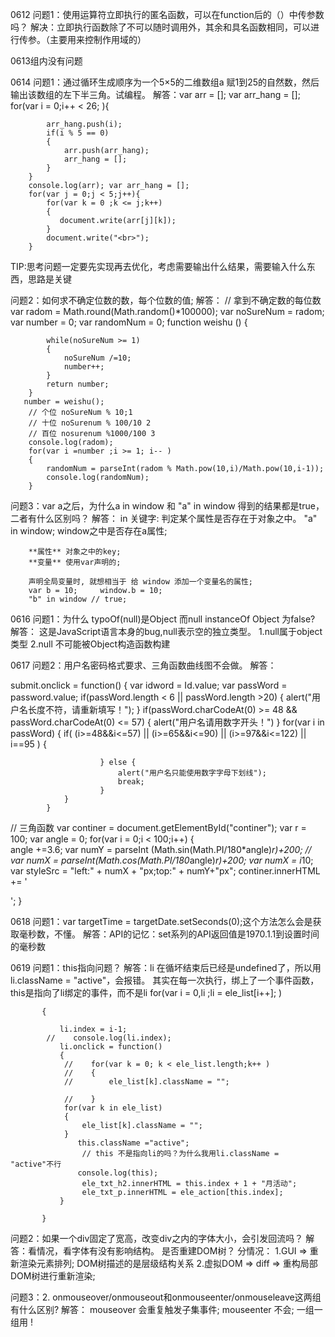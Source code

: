 0612
问题1：使用运算符立即执行的匿名函数，可以在function后的（）中传参数吗？
解决：立即执行函数除了不可以随时调用外，其余和具名函数相同，可以进行传参。（主要用来控制作用域的）

0613组内没有问题

0614
问题1：通过循环生成顺序为一个5×5的二维数组a 赋1到25的自然数，然后输出该数组的左下半三角。试编程。
 解答：var arr = [];
        var arr_hang = [];
        for(var i = 0;i++ < 26; ){
           
            arr_hang.push(i);
            if(i % 5 == 0)
            {
                arr.push(arr_hang);
                arr_hang = [];
            }
        }
        console.log(arr); var arr_hang = [];
        for(var j = 0;j < 5;j++){
            for(var k = 0 ;k <= j;k++)
            {
               document.write(arr[j][k]);
            }
            document.write("<br>");
        }
TIP:思考问题一定要先实现再去优化，考虑需要输出什么结果，需要输入什么东西，思路是关键


问题2：如何求不确定位数的数，每个位数的值;
解答：
    // 拿到不确定数的每位数
        var radom = Math.round(Math.random()*100000);
        var noSureNum = radom;
        var number = 0;
        var randomNum = 0;
        function weishu ()
        {
            
            while(noSureNum >= 1)
            {
                noSureNum /=10;
                number++;
            }
            return number;
        }
       number = weishu();
        // 个位 noSureNum % 10;1
        // 十位 noSurenum % 100/10 2
        // 百位 nosurenum %1000/100 3
        console.log(radom);
        for(var i =number ;i >= 1; i-- )
        {
            randomNum = parseInt(radom % Math.pow(10,i)/Math.pow(10,i-1));
            console.log(randomNum);
        }

问题3：var a之后，为什么a in window 和 "a" in window 得到的结果都是true，二者有什么区别吗？
解答： in 关键字: 判定某个属性是否存在于对象之中。
       "a"  in  window;  window之中是否存在a属性;

        **属性** 对象之中的key;
        **变量** 使用var声明的;

        声明全局变量时, 就想相当于 给 window 添加一个变量名的属性;
        var b = 10;     window.b = 10;
        "b" in window // true;


0616
问题1：为什么 typoOf(null)是Object 而null instanceOf Object 为false?
解答：
    这是JavaScript语言本身的bug,null表示空的独立类型。
    1.null属于object类型
    2.null 不可能被Object构造函数构建

0617
问题2：用户名密码格式要求、三角函数曲线图不会做。
解答：
<!-- 用户名密码格式要求 -->
submit.onclick = function()
            {
                var idword = Id.value;
                var passWord = password.value;
                if(passWord.length < 6 || passWord.length >20)
                {
                    alert("用户名长度不符，请重新填写！");
                }
                if(passWord.charCodeAt(0) >= 48 && passWord.charCodeAt(0) <= 57)
                {
                    alert("用户名请用数字开头！")
                } 
                for(var i in passWord)
                {
                    if( (i>=48&&i<=57) || (i>=65&&i<=90) || (i>=97&&i<=122) || i==95 ) {

                        } else {
                            alert("用户名只能使用数字字母下划线");
                            break;
                        }
                }
            }

<!-- 三角函数曲线图 -->
 // 三角函数
        var continer = document.getElementById("continer");
        var r = 100;
        var angle = 0;
        for(var i = 0;i < 100;i++)
        {   
            angle +=3.6;
            var numY = parseInt (Math.sin(Math.PI/180*angle)*r)+200;
            // var numX = parseInt(Math.cos(Math.PI/180*angle)*r)+200;
            var numX = i*10;
            var styleSrc = "left:" + numX + "px;top:" + numY+"px";
            continer.innerHTML += '<div class= "point" style = "'+ styleSrc+'">';
        }


0618
问题1：var targetTime = targetDate.setSeconds(0);这个方法怎么会是获取毫秒数，不懂。
解答：API的记忆：set系列的API返回值是1970.1.1到设置时间的毫秒数

0619
问题1：this指向问题？
解答：li 在循坏结束后已经是undefined了，所以用li.className = "active"，会报错。
        其实在每一次执行，绑上了一个事件函数，this是指向了li绑定的事件，而不是li
for(var i = 0,li ;li = ele_list[i++]; )

           {
              
               li.index = i-1;
            //    console.log(li.index);
               li.onclick = function()
               {
                //    for(var k = 0; k < ele_list.length;k++ )
                //    {
                //        ele_list[k].className = "";
                       
                //    } 
                for(var k in ele_list)
                {
                    ele_list[k].className = "";
                }              
                   this.className ="active";
                    // this 不是指向li的吗？为什么我用li.className = "active"不行
                   console.log(this);
                    ele_txt_h2.innerHTML = this.index + 1 + "月活动";
                    ele_txt_p.innerHTML = ele_action[this.index];
               }

           }

问题2：如果一个div固定了宽高，改变div之内的字体大小，会引发回流吗？
解答：看情况，看字体有没有影响结构。
      是否重建DOM树？
        分情况：
        1.GUI => 重新渲染元素排列;  DOM树描述的是层级结构关系
        2.虚拟DOM => diff => 重构局部DOM树进行重新渲染;


问题3：2. onmouseover/onmouseout和onmouseenter/onmouseleave这两组有什么区别?
解答： mouseover 会重复触发子集事件;
        mouseenter 不会;
        一组一组用 ! 